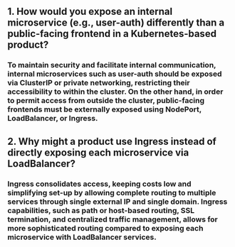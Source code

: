 ## 1. How would you expose an internal microservice (e.g., user-auth) differently than a public-facing frontend in a Kubernetes-based product?
### To maintain security and facilitate internal communication, internal microservices such as user-auth should be exposed via ClusterIP or private networking, restricting their accessibility to within the cluster. On the other hand, in order to permit access from outside the cluster, public-facing frontends must be externally exposed using NodePort, LoadBalancer, or Ingress.

## 2. Why might a product use Ingress instead of directly exposing each microservice via LoadBalancer?
### Ingress consolidates access, keeping costs low and simplifying set-up by allowing complete routing to multiple services through single external IP and single domain. Ingress capabilities, such as path or host-based routing, SSL termination, and centralized traffic management, allows for more sophisticated routing compared to exposing each microservice with LoadBalancer services.